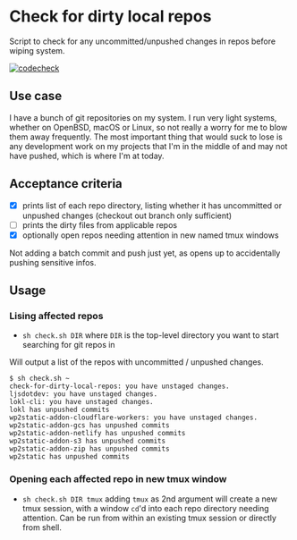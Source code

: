 # Check for dirty local repos

Script to check for any uncommitted/unpushed changes in repos before wiping system.

[![codecheck](https://github.com/leonstafford/check-for-dirty-local-repos/workflows/codecheck/badge.svg)](https://github.com/leonstafford/check-for-dirty-local-repos/actions)

## Use case

I have a bunch of git repositories on my system. I run very light systems, whether on OpenBSD, macOS or Linux, so not really a worry for me to blow them away frequently. The most important thing that would suck to lose is any development work on my projects that I'm in the middle of and may not have pushed, which is where I'm at today.

## Acceptance criteria

 - [x] prints list of each repo directory, listing whether it has uncommitted or unpushed changes (checkout out branch only sufficient)
 - [ ] prints the dirty files from applicable repos
 - [x] optionally open repos needing attention in new named tmux windows

Not adding a batch commit and push just yet, as opens up to accidentally pushing sensitive infos.

## Usage 

### Lising affected repos

- `sh check.sh DIR` where `DIR` is the top-level directory you want to start searching for git repos in

Will output a list of the repos with uncommitted / unpushed changes.

```
$ sh check.sh ~
check-for-dirty-local-repos: you have unstaged changes.
ljsdotdev: you have unstaged changes.
lokl-cli: you have unstaged changes.
lokl has unpushed commits
wp2static-addon-cloudflare-workers: you have unstaged changes.
wp2static-addon-gcs has unpushed commits
wp2static-addon-netlify has unpushed commits
wp2static-addon-s3 has unpushed commits
wp2static-addon-zip has unpushed commits
wp2static has unpushed commits
```

### Opening each affected repo in new tmux window

- `sh check.sh DIR tmux` adding `tmux` as 2nd argument will create a new tmux session, with a window `cd`'d into each repo directory needing attention. Can be run from within an existing tmux session or directly from shell.
